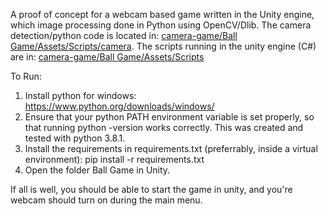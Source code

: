 A proof of concept for a webcam based game written in the Unity engine, which image processing done in Python using OpenCV/Dlib. The camera detection/python code is located in: [camera-game/Ball Game/Assets/Scripts/camera](https://bitbucket.org/albrusso/camera-game/src/e17e89411390/Ball%20Game/Assets/Scripts/camera/). The scripts running in the unity engine (C#) are in: [camera-game/Ball Game/Assets/Scripts](https://bitbucket.org/albrusso/camera-game/src/e17e89411390/Ball%20Game/Assets/Scripts/)

To Run:

1. Install python for windows: https://www.python.org/downloads/windows/
2. Ensure that your python PATH environment variable is set properly, so that running python -version works correctly. This was created and tested with python 3.8.1.
3. Install the requirements in requirements.txt (preferrably, inside a virtual environment): pip install -r requirements.txt
4. Open the folder Ball Game in Unity.

If all is well, you should be able to start the game in unity, and you're webcam should turn on during the main menu.